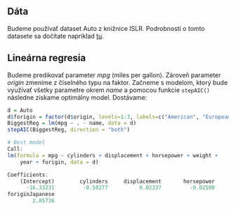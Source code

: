 ## Dáta

Budeme používať dataset Auto z knižnice ISLR. Podrobnosti o tomto datasete sa dočítate napríklad [tu](https://rdrr.io/cran/ISLR/man/Auto.html).

## Lineárna regresia

Budeme predikovať parameter *mpg* (miles per gallon). Zároveň parameter *origin* zmeníme z číselného typu na faktor. Začneme s modelom, ktorý bude využívať všetky parametre okrem *name* a pomocou funkcie `stepAIC()` následne získame optimálny model. Dostávame:

```R
d = Auto
d$forigin = factor(d$origin, levels=1:3, labels=c("American", "European", "Japanese"))
BiggestReg = lm(mpg ~ . - name, data = d)
stepAIC(BiggestReg, direction = "both")

# Best model
Call:
lm(formula = mpg ~ cylinders + displacement + horsepower + weight + 
    year + forigin, data = d)

Coefficients:
    (Intercept)        cylinders     displacement       horsepower           weight             year  foriginEuropean  
      -16.33231         -0.50277          0.02337         -0.02500         -0.00646          0.77388          2.63452  
foriginJapanese  
        2.85736
```

